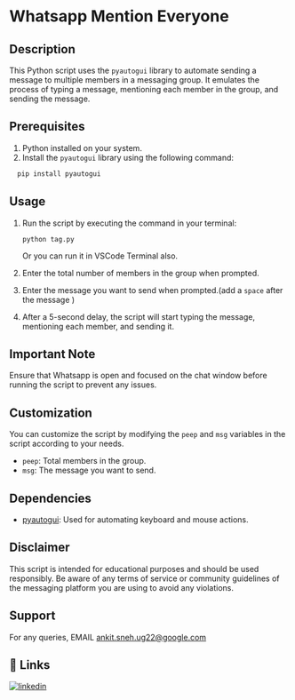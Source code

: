 # Whatsapp Mention Everyone

## Description
This Python script uses the `pyautogui` library to automate sending a message to multiple members in a messaging group. It emulates the process of typing a message, mentioning each member in the group, and sending the message.

## Prerequisites
1. Python installed on your system.
2. Install the `pyautogui` library using the following command:


```bash
  pip install pyautogui
```


## Usage
1. Run the script by executing the  command in your terminal:
   ```
   python tag.py
   ```
   Or you can run it in VSCode Terminal also.

2. Enter the total number of members in the group when prompted.

3. Enter the message you want to send when prompted.(add a `space` after the message )

4. After a 5-second delay, the script will start typing the message, mentioning each member, and sending it.

## Important Note
Ensure that Whatsapp is open and focused on the chat window before running the script to prevent any issues.

## Customization
You can customize the script by modifying the `peep` and `msg` variables in the script according to your needs.

- `peep`: Total members in the group.
- `msg`: The message you want to send.

## Dependencies
- [pyautogui](https://pyautogui.readthedocs.io/): Used for automating keyboard and mouse actions.

## Disclaimer
This script is intended for educational purposes and should be used responsibly. Be aware of any terms of service or community guidelines of the messaging platform you are using to avoid any violations.


## Support

For any queries, EMAIL ankit.sneh.ug22@google.com

## 🔗 Links
[![linkedin](https://img.shields.io/badge/linkedin-0A66C2?style=for-the-badge&logo=linkedin&logoColor=white)](https://www.linkedin.com/in/ankit-sneh-55ab64260/)



